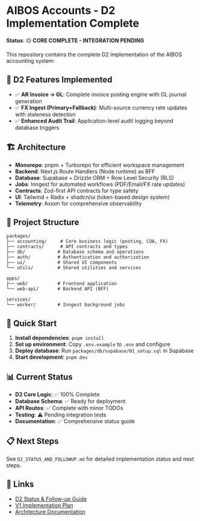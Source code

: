# AIBOS Accounts - D2 Implementation Complete

**Status**: 🟡 **CORE COMPLETE - INTEGRATION PENDING**

This repository contains the complete D2 implementation of the AIBOS accounting system:

## 🎯 D2 Features Implemented
- ✅ **AR Invoice → GL**: Complete invoice posting engine with GL journal generation
- ✅ **FX Ingest (Primary+Fallback)**: Multi-source currency rate updates with staleness detection
- ✅ **Enhanced Audit Trail**: Application-level audit logging beyond database triggers

## 🏗️ Architecture
- **Monorepo**: pnpm + Turborepo for efficient workspace management
- **Backend**: Next.js Route Handlers (Node runtime) as BFF
- **Database**: Supabase + Drizzle ORM + Row Level Security (RLS)
- **Jobs**: Inngest for automated workflows (PDF/Email/FX rate updates)
- **Contracts**: Zod-first API contracts for type safety
- **UI**: Tailwind + Radix + shadcn/ui (token-based design system)
- **Telemetry**: Axiom for comprehensive observability

## 📁 Project Structure
```
packages/
├── accounting/     # Core business logic (posting, COA, FX)
├── contracts/      # API contracts and types
├── db/            # Database schema and operations
├── auth/          # Authentication and authorization
├── ui/            # Shared UI components
└── utils/         # Shared utilities and services

apps/
├── web/           # Frontend application
└── web-api/       # Backend API (BFF)

services/
└── worker/        # Inngest background jobs
```

## 🚀 Quick Start
1. **Install dependencies**: `pnpm install`
2. **Set up environment**: Copy `.env.example` to `.env` and configure
3. **Deploy database**: Run `packages/db/supabase/01_setup.sql` in Supabase
4. **Start development**: `pnpm dev`

## 📊 Current Status
- **D2 Core Logic**: ✅ 100% Complete
- **Database Schema**: ✅ Ready for deployment
- **API Routes**: ✅ Complete with minor TODOs
- **Testing**: ⚠️ Pending integration tests
- **Documentation**: ✅ Comprehensive status guide

## 📋 Next Steps
See `D2_STATUS_AND_FOLLOWUP.md` for detailed implementation status and next steps.

## 🔗 Links
- [D2 Status & Follow-up Guide](./D2_STATUS_AND_FOLLOWUP.md)
- [V1 Implementation Plan](./FINAL_NON-OPTIONAL_PLAN_V1.md)
- [Architecture Documentation](./docs/ARCHITECTURE.md)
